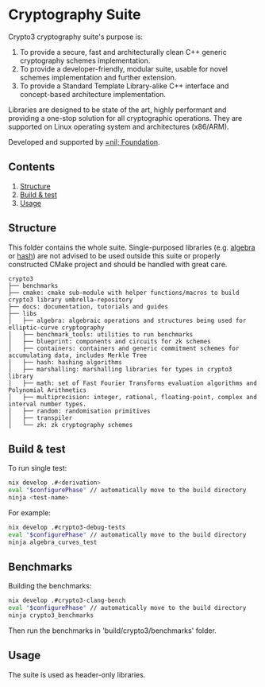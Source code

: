 # Cryptography Suite
Crypto3 cryptography suite's purpose is:
1. To provide a secure, fast and architecturally clean C++ generic cryptography schemes implementation.
2. To provide a developer-friendly, modular suite, usable for novel schemes implementation and further
   extension.
3. To provide a Standard Template Library-alike C++ interface and concept-based architecture implementation.

Libraries are designed to be state of the art, highly performant and providing a one-stop solution for
all cryptographic operations. They are supported on Linux operating system and architectures (x86/ARM).

Developed and supported by [=nil; Foundation](https://nil.foundation).

## Contents
1. [Structure](#structure)
2. [Build & test](#build_&_test)
3. [Usage](#uage)

## Structure
This folder contains the whole suite. Single-purposed libraries (e.g. [algebra
](https://github.com/NilFoundation/placeholder/tree/master/crypto3/libs/algebra) or
[hash](https://github.com/NilFoundation/placeholder/tree/master/crypto3/libs/hash)) are not advised to be
used outside this suite or properly constructed CMake project and should be handled with great care.

```
crypto3
├── benchmarks
├── cmake: cmake sub-module with helper functions/macros to build crypto3 library umbrella-repository
├── docs: documentation, tutorials and guides
├── libs
│   ├── algebra: algebraic operations and structures being used for elliptic-curve cryptography
│   ├── benchmark_tools: utilities to run benchmarks
│   ├── blueprint: components and circuits for zk schemes
│   ├── containers: containers and generic commitment schemes for accumulating data, includes Merkle Tree
│   ├── hash: hashing algorithms
│   ├── marshalling: marshalling libraries for types in crypto3 library
│   ├── math: set of Fast Fourier Transforms evaluation algorithms and Polynomial Arithmetics
│   ├── multiprecision: integer, rational, floating-point, complex and interval number types. 
│   ├── random: randomisation primitives 
│   ├── transpiler
│   └── zk: zk cryptography schemes
```

## Build & test

To run single test:
```bash
nix develop .#<derivation>
eval "$configurePhase" // automatically move to the build directory
ninja <test-name>
```

For example:
```bash
nix develop .#crypto3-debug-tests
eval "$configurePhase" // automatically move to the build directory
ninja algebra_curves_test
```

## Benchmarks

Building the benchmarks:
```bash
nix develop .#crypto3-clang-bench
eval "$configurePhase" // automatically move to the build directory
ninja crypto3_benchmarks
```

Then run the benchmarks in 'build/crypto3/benchmarks' folder.

## Usage

The suite is used as header-only libraries.
